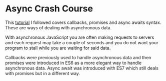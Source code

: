 # Async Crash Course

This <a href="https://www.youtube.com/watch?v=PoRJizFvM7s&list=WL&index=16&t=0s">tutorial</a> I followed covers callbacks, promises and async awaits syntax.  These are ways of dealing with asynchronous data.

With asynchronous JavaScript you are often making requests to servers  and each request may take a couple of seconds and you do not want your program to stall while you are waiting for said data.  

Callbacks were previously used to handle asynchronous data and then promises were introduced in ES6 as a more elegant way to handle asynchronous data.  Async await was introduced with ES7 which still deals with promises but in a different way.  
